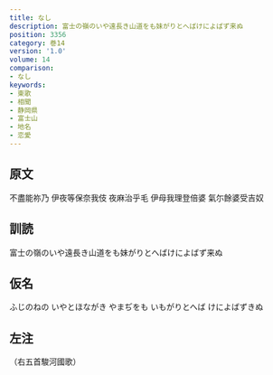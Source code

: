 ```yaml
---
title: なし
description: 富士の嶺のいや遠長き山道をも妹がりとへばけによばず来ぬ
position: 3356
category: 巻14
version: '1.0'
volume: 14
comparison:
- なし
keywords:
- 東歌
- 相聞
- 静岡県
- 富士山
- 地名
- 恋愛
---
```


## 原文

不盡能祢乃 伊夜等保奈我伎 夜麻治乎毛 伊母我理登倍婆 氣尓餘婆受吉奴

## 訓読

富士の嶺のいや遠長き山道をも妹がりとへばけによばず来ぬ

## 仮名

ふじのねの いやとほながき やまぢをも いもがりとへば けによばずきぬ

## 左注

（右五首駿河國歌）
